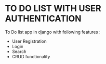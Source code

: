 # TO DO LIST WITH USER AUTHENTICATION

To Do list app in django with following features : <br/>
- User Registration<br/>
- Login<br/>
- Search<br/> 
- CRUD functionality<br/>

